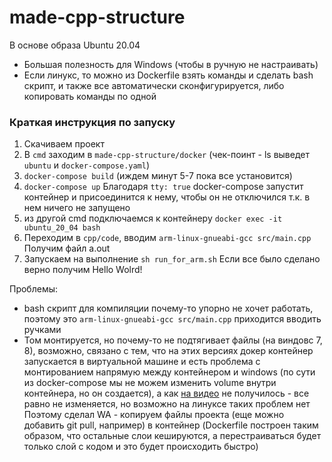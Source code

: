 # made-cpp-structure

В основе образа Ubuntu 20.04

* Большая полезность для Windows (чтобы в ручную не настраивать)
* Если линукс, то можно из Dockerfile взять команды и сделать bash скрипт,
и также все автоматически сконфигурируется, либо копировать команды по одной


### Краткая инструкция по запуску

1. Скачиваем проект
2. В `cmd` заходим в `made-cpp-structure/docker`
(чек-поинт - ls выведет `ubuntu` и `docker-compose.yaml`)
3. `docker-compose build`
(иждем минут 5-7 пока все установится)
4. `docker-compose up` 
Благодаря `tty: true` docker-compose запустит контейнер и присоединится к нему,
чтобы он не отключился т.к. в нем ничего не запущено
5. из другой cmd подключаемся к контейнеру
`docker exec -it ubuntu_20_04 bash`
6. Переходим в `cpp/code`, вводим `arm-linux-gnueabi-gcc src/main.cpp`
Получим файл a.out
7. Запускаем на выполнение `sh run_for_arm.sh` 
Если все было сделано верно получим Hello Wolrd!

Проблемы:
* bash скрипт для компиляции почему-то упорно не хочет работать,
поэтому это `arm-linux-gnueabi-gcc src/main.cpp` приходится вводить ручками
* Том монтируется, но почему-то не подтягивает файлы (на виндовс 7, 8), возможно, связано с тем, что
на этих версиях докер контейнер запускается в виртуальной машине и есть проблема с монтированием напрямую между контейнером и windows (по сути из docker-compose мы не можем изменить volume внутри контейнера, но он создается), а как [на видео](https://www.youtube.com/watch?v=OCNzafcF2Yw&ab_channel=DKA-DEVELOP) не получилось - все равно не изменяется, но возможно на линуксе таких проблем нет
Поэтому сделал WA - копируем файлы проекта (еще можно добавить git pull, например) в контейнер (Dockerfile построен таким образом,
что остальные слои кешируются, а перестраиваться будет только слой с кодом и это будет происходить быстро)
